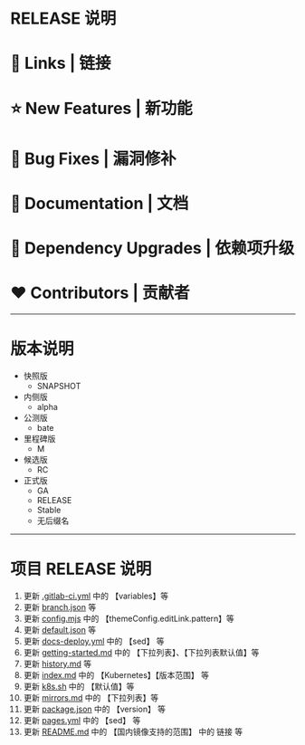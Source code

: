 # RELEASE 说明

# 📗 Links | 链接

# ⭐ New Features | 新功能

# 🐞 Bug Fixes | 漏洞修补

# 📔 Documentation | 文档

# 🔨 Dependency Upgrades | 依赖项升级

# ❤ Contributors | 贡献者

---

# 版本说明

- 快照版
    - SNAPSHOT
- 内侧版
    - alpha
- 公测版
    - bate
- 里程碑版
    - M
- 候选版
    - RC
- 正式版
    - GA
    - RELEASE
    - Stable
    - 无后缀名

---

# 项目 RELEASE 说明

1. 更新 [.gitlab-ci.yml](.gitlab-ci.yml) 中的 【variables】等
2. 更新 [branch.json](.vitepress/components/json/branch.json) 等
3. 更新 [config.mjs](.vitepress/config.mjs) 中的 【themeConfig.editLink.pattern】等
4. 更新 [default.json](.vitepress/components/json/default.json) 等
5. 更新 [docs-deploy.yml](.github/workflows/docs-deploy.yml) 中的 【sed】 等
6. 更新 [getting-started.md](getting-started.md) 中的 【下拉列表】、【下拉列表默认值】等
7. 更新 [history.md](history.md) 等
8. 更新 [index.md](index.md) 中的 【Kubernetes】【版本范围】 等
9. 更新 [k8s.sh](k8s.sh) 中的 【默认值】等
10. 更新 [mirrors.md](mirrors.md) 中的 【下拉列表】等
11. 更新 [package.json](package.json) 中的 【version】 等
12. 更新 [pages.yml](.gitlab/ci/pages.yml) 中的 【sed】 等
13. 更新 [README.md](README.md) 中的 【国内镜像支持的范围】 中的 链接 等
